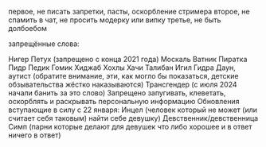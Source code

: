 первое, не писать запретки, пасты, оскорбление стримера
второе, не спамить в чат, не просить модерку или випку 
третье, не быть долбоебом


запрещённые слова:


 Нигер
Петух (запрещено с конца 2021 года)
Москаль
Ватник
Пиратка
Пидр
Педик
Гомик
Хиджаб
Хохлы
Хачи
Талибан
Игил
Гидра
Даун, аутист (обратите внимание, эти, как могло бы показаться, детские обзывательства жёстко наказываются)
Трансгендер (с июля 2024 начали банить за это слово)
Запрещено запугивать, клеветать, оскорблять и раскрывать персональную информацию
Обновления вступающие в силу с 22 января:
Инцел (человек который не может (или считает себя таковым) найти себе девушку)
Девственник/девственница
Симп (парни которые делают для девушек что либо хорошее и в ответ ничего в ответ)
